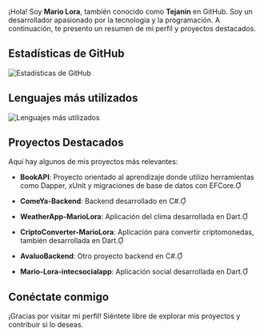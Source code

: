 ¡Hola! Soy **Mario Lora**, también conocido como **Tejanin** en GitHub. Soy un desarrollador apasionado por la tecnología y la programación. A continuación, te presento un resumen de mi perfil y proyectos destacados.

## Estadísticas de GitHub

![Estadísticas de GitHub](https://github-readme-stats.vercel.app/api?username=Tejanin&show_icons=true&theme=radical)

## Lenguajes más utilizados

![Lenguajes más utilizados](https://github-readme-stats.vercel.app/api/top-langs/?username=Tejanin&layout=compact&theme=radical)

## Proyectos Destacados

Aquí hay algunos de mis proyectos más relevantes:

- **BookAPI**: Proyecto orientado al aprendizaje donde utilizo herramientas como Dapper, xUnit y migraciones de base de datos con EFCore.

- **ComeYa-Backend**: Backend desarrollado en C#.

- **WeatherApp-MarioLora**: Aplicación del clima desarrollada en Dart.

- **CriptoConverter-MarioLora**: Aplicación para convertir criptomonedas, también desarrollada en Dart.

- **AvaluoBackend**: Otro proyecto backend en C#.

- **Mario-Lora-intecsocialapp**: Aplicación social desarrollada en Dart.

## Conéctate conmigo

¡Gracias por visitar mi perfil! Siéntete libre de explorar mis proyectos y contribuir si lo deseas. 
